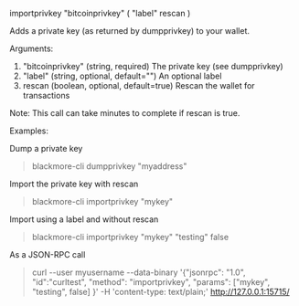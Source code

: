importprivkey "bitcoinprivkey" ( "label" rescan )

Adds a private key (as returned by dumpprivkey) to your wallet.

Arguments:
1. "bitcoinprivkey"   (string, required) The private key (see dumpprivkey)
2. "label"            (string, optional, default="") An optional label
3. rescan               (boolean, optional, default=true) Rescan the wallet for transactions

Note: This call can take minutes to complete if rescan is true.

Examples:

Dump a private key
> blackmore-cli dumpprivkey "myaddress"

Import the private key with rescan
> blackmore-cli importprivkey "mykey"

Import using a label and without rescan
> blackmore-cli importprivkey "mykey" "testing" false

As a JSON-RPC call
> curl --user myusername --data-binary '{"jsonrpc": "1.0", "id":"curltest", "method": "importprivkey", "params": ["mykey", "testing", false] }' -H 'content-type: text/plain;' http://127.0.0.1:15715/

